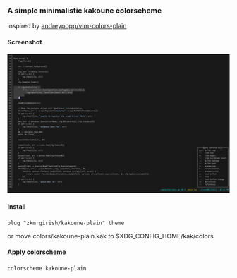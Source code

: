 ### A simple minimalistic kakoune colorscheme
inspired by [andreypopp/vim-colors-plain](https://github.com/andreypopp/vim-colors-plain)

#### Screenshot
![Screenshot](kakoune-plain.png)

#### Install
```plug "zkmrgirish/kakoune-plain" theme```

or move colors/kakoune-plain.kak to $XDG_CONFIG_HOME/kak/colors


#### Apply colorscheme
```colorscheme kakoune-plain```
